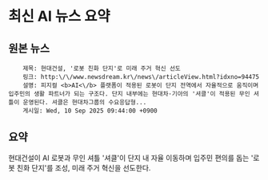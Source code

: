 # 최신 AI 뉴스 요약

## 원본 뉴스
		제목: 현대건설, '로봇 친화 단지'로 미래 주거 혁신 선도
		링크: http:\/\/www.newsdream.kr\/news\/articleView.html?idxno=94475
		설명: 피지컬 <b>AI<\/b> 플랫폼이 적용된 로봇이 단지 전역에서 자율적으로 움직이며 입주민의 생활 파트너가 되는 구조다. 단지 내부에는 현대차·기아의 '셔클'이 적용된 무인 셔틀이 운영된다. 셔클은 현대차그룹의 수요응답형... 
		게시일: Wed, 10 Sep 2025 09:44:00 +0900


## 요약
현대건설이 AI 로봇과 무인 셔틀 '셔클'이 단지 내 자율 이동하며 입주민 편의를 돕는 '로봇 친화 단지'를 조성, 미래 주거 혁신을 선도한다.
